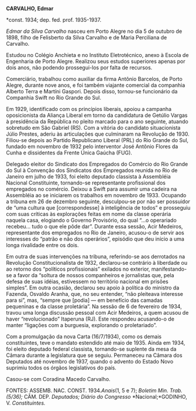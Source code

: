 **CARVALHO, Edmar**

\*const. 1934; dep. fed. prof. 1935-1937.

*Edmar da Silva Carvalho* nasceu em Porto Alegre no dia 5 de outubro de
1898, filho de Felisberto da Silva Carvalho e de Maria Perciliana de
Carvalho.

Estudou no Colégio Anchieta e no Instituto Eletrotécnico, anexo à Escola
de Engenharia de Porto Alegre. Realizou seus estudos superiores apenas
por dois anos, não podendo prossegui-los por falta de recursos.

Comerciário, trabalhou como auxiliar da firma Antônio Barcelos, de Porto
Alegre, durante nove anos, e foi também viajante comercial da companhia
Alberto Terra e Martíni Gaspori. Depois disso, tornou-se funcionário da
Companhia Swift no Rio Grande do Sul.

Em 1929, identificado com os princípios liberais, apoiou a campanha
oposicionista da Aliança Liberal em torno da candidatura de Getúlio
Vargas à presidência da República no pleito marcado para o ano seguinte,
atuando sobretudo em São Gabriel (RS). Com a vitória do candidato
situacionista Júlio Prestes, aderiu às articulações que culminaram na
Revolução de 1930. Filiou-se depois ao Partido Republicano Liberal (PRL)
do Rio Grande do Sul, fundado em novembro de 1932 pelo interventor José
Antônio Flores da Cunha e dissidentes da Frente Única Gaúcha (FUG).

Delegado eleitor do Sindicato dos Empregados do Comércio do Rio Grande
do Sul à Convenção dos Sindicatos dos Empregados reunida no Rio de
Janeiro em julho de 1933, foi eleito deputado classista à Assembléia
Nacional Constituinte, tornando-se representante profissional dos
empregados no comércio. Deixou a Swift para assumir uma cadeira na
Assembléia ao se iniciarem os trabalhos em novembro de 1933. Ocupando a
tribuna em 26 de dezembro seguinte, desculpou-se por não ser possuidor
de “uma cultura que [correspondesse] à inteligência de todos” e
prosseguiu com suas críticas às explorações feitas em nome da classe
operária naquela casa, elogiando o Governo Provisório, do qual “...o
operariado recebeu... tudo o que ele pôde dar”. Durante essa sessão,
Acir Medeiros, representante dos empregados no Rio de Janeiro, acusou-o
de servir aos interesses do “patrão e não dos operários”, episódio que
deu início a uma longa rivalidade entre os dois.

Em outra de suas intervenções na tribuna, referindo-se aos derrotados na
Revolução Constitucionalista de 1932, declarou-se contrário à liberdade
ou ao retorno dos “políticos profissionais” exilados no exterior,
manifestando-se a favor da “soltura de nossos companheiros e jornalistas
que, pela defesa de suas idéias, estivessem no território nacional em
prisões simples”. Em outra ocasião, declarou seu apoio à política do
ministro da Fazenda, Osvaldo Aranha, que, no seu entender, “não
pleiteava interesse para si”, mas, “sempre que [podia] — em benefício
das camadas pequeninas e da classe proletária”. Na sessão de 6 de
fevereiro de 1934, travou uma longa discussão pessoal com Acir Medeiros,
a quem acusou de haver “revolucionado” Itaperuna (RJ). Este respondeu
acusando-o de manter “ligações com a burguesia, explorando o
proletariado”.

Com a promulgação da nova Carta (16/7/1934), como os demais
constituintes, teve o mandato estendido até maio de 1935. Ainda em 1934,
foi eleito deputado federal classista, tornando-se suplente da mesa da
Câmara durante a legislatura que se seguiu. Permaneceu na Câmara dos
Deputados até novembro de 1937, quando o advento do Estado Novo suprimiu
todos os órgãos legislativos do país.

Casou-se com Coradina Macedo Carvalho.

FONTES: ASSEMB. NAC. CONST. 1934.*Anais*(1, 5 e 7); *Boletim Min. Trab.
(*5/36)*;* CÂM. DEP. *Deputados; Diário do Congresso*
*Nacional;*GODINHO, V. *Constituintes.*

 
